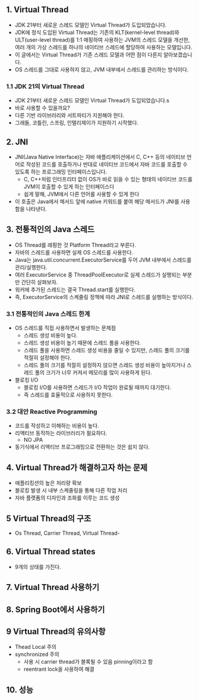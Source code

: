 ## 1. Virtual Thread

- JDK 21부터 새로운 스레드 모델인 Virtual Thread가 도입되었습니다.
- JDK에 정식 도입된 Virtual Thread는 기존의 KLT(kernel-level thread)와 ULT(user-level thread)를 1:1 매핑하여 사용하는 JVM의 스레드 모델을 개선한, 여러
  개의 가상 스레드를 하나의 네이티브 스레드에 할당하여 사용하는 모델입니다.
- 이 글에서는 Virtual Thread가 기존 스레드 모델과 어떤 점이 다른지 알아보겠습니다.
- OS 스레드를 그대로 사용하지 않고, JVM 내부에서 스레드를 관리하는 방식이다.

### 1.1 JDK 21의 Virtual Thread

- JDK 21부터 새로운 스레드 모델인 Virtual Thread가 도입되었습니다.s
- 바로 사용할 수 있을까요?
- 다른 기반 라이브러리와 서트파티가 지원해야 한다.
- 그래들, 코틀린, 스프링, 인텔리제이가 지원하기 시작했다.

## 2. JNI

- JNI(Java Native Interface)는 자바 애플리케이션에서 C, C++ 등의 네이티브 언어로 작성된 코드를 호출하거나 반대로 네이티브 코드에서 자바 코드를 호출할 수 있도록 하는 프로그래밍
  인터페이스입니다.
	- C, C++처럼 인터프리터 없이 OS가 바로 읽을 수 있는 형태의 네이티브 코드를 JVM이 호출할 수 있게 하는 인터페이스다
	- 쉽게 말해, JVM에서 다른 언어를 사용할 수 있게 한다
- 이 호출은 Java에서 메서드 앞에 native 키워드를 붙여 해당 메서드가 JNI를 사용함을 나타낸다.

## 3. 전통적인의 Java 스레드

- OS Thread를 래핑한 것 Platform Thread라고 부른다.
- 자바의 스레드를 사용하면 실제 OS 스레드를 사용한다.
- Java는 java.util.concurrent.ExecutorService를 두어 JVM 내부에서 스레드를 관리/실행한다.
- 여러 ExecutorService 중 ThreadPoolExecutor로 실제 스레드가 실행되는 부분만 간단히 살펴보자.
- 워커에 추가된 스레드는 결국 Thread.start를 실행한다.
- 즉, ExecutorService의 스케줄링 정책에 따라 JNI로 스레드를 실행하는 방식이다.

### 3.1 전통적인의 Java 스레드 한계

- OS 스레드를 직접 사용하면서 발생하는 문제점
	- 스레드 생성 비용이 높다.
	- 스레드 생성 비용이 높기 때문에 스레드 풀을 사용한다.
	- 스레드 풀을 사용하면 스레드 생성 비용을 줄일 수 있지만, 스레드 풀의 크기를 적절히 설정해야 한다.
	- 스레드 풀의 크기를 적절히 설정하지 않으면 스레드 생성 비용이 높아지거나 스레드 풀의 크기가 너무 커져서 메모리를 많이 사용하게 된다.
- 블로킹 I/O
	- 블로킹 I/O를 사용하면 스레드가 I/O 작업이 완료될 때까지 대기한다.
	- 즉 스레드를 효율적으로 사용하지 못한다.

### 3.2 대안 Reactive Programming

- 코드를 작성하고 이해하는 비용이 높다.
- 리액티브 동작하는 라이브러리가 필요하다.
	- NO JPA
- 동기식에서 리액티브 프로그래밍으로 전환하는 것은 쉽지 않다.

## 4. Virtual Thread가 해결하고자 하는 문제

- 애플리킹션의 높은 처리량 확보
 - 블로킹 발생 시 내부 스케줄링을 통해 다른 작업 처리
- 자바 플랫폼의 디자인과 조화를 이루는 코드 생성

## 5 Virtual Thread의 구조

- Os Thread, Carrier Thread, Virtual Thread- 

## 6. Virtual Thread states

- 9개의 상태를 가진다.

## 7. Virtual Thread 사용하기

## 8. Spring Boot에서 사용하기

## 9 Virtual Thread의 유의사항

- Thead Local 주의
- synchronized 주의
  - 사용 시 carrier thread가 블록될 수 있음 pinning이라고 함
  - reentrant lock을 사용하여 해결

## 10. 성능